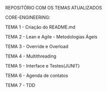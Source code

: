REPOSITÓRIO COM OS TEMAS ATUALIZADOS

CORE-ENGINEERING:

TEMA 1 - Criação do README.md

TEMA 2 - Lean e Agile
       - Metodologias Ágeis

TEMA 3 - Override e Overload

TEMA 4 - Multithreading

TEMA 5 - Interface e Testes(JUNIT)

TEMA 6 - Agenda de contatos

TEMA 7 - TDD
